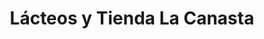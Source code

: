 ---
title: "Lácteos y Tienda La Canasta"
url: /santa-tecla/lacteos-y-tienda-la-canasta-1a-avenida-sur/
shop: lácteos
---
